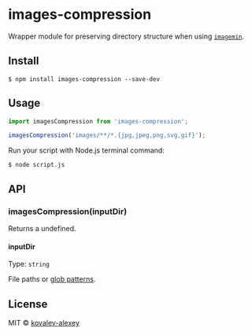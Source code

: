 # images-compression

Wrapper module for preserving directory structure when using [`imagemin`](https://github.com/imagemin/imagemin).

## Install

```
$ npm install images-compression --save-dev
```


## Usage

```js
import imagesCompression from 'images-compression';

imagesCompression('images/**/*.{jpg,jpeg,png,svg,gif}');
```

Run your script with Node.js terminal command:

```
$ node script.js
```


## API

### imagesCompression(inputDir)

Returns a undefined.

#### inputDir

Type: `string`

File paths or [glob patterns](https://github.com/sindresorhus/globby#globbing-patterns).

## License

MIT © [kovalev-alexey](https://github.com/kovalev-alexey)
